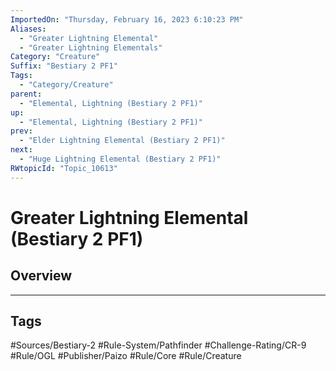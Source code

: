 ```yaml
---
ImportedOn: "Thursday, February 16, 2023 6:10:23 PM"
Aliases:
  - "Greater Lightning Elemental"
  - "Greater Lightning Elementals"
Category: "Creature"
Suffix: "Bestiary 2 PF1"
Tags:
  - "Category/Creature"
parent:
  - "Elemental, Lightning (Bestiary 2 PF1)"
up:
  - "Elemental, Lightning (Bestiary 2 PF1)"
prev:
  - "Elder Lightning Elemental (Bestiary 2 PF1)"
next:
  - "Huge Lightning Elemental (Bestiary 2 PF1)"
RWtopicId: "Topic_10613"
---
```

# Greater Lightning Elemental (Bestiary 2 PF1)
## Overview

---
## Tags
#Sources/Bestiary-2 #Rule-System/Pathfinder #Challenge-Rating/CR-9 #Rule/OGL #Publisher/Paizo #Rule/Core #Rule/Creature

